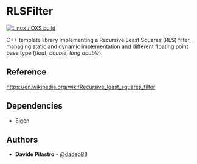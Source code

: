 # RLSFilter

[![Linux / OXS build](https://github.com/dadep88/RLSFilter/actions/workflows/workflow-build.yml/badge.svg?branch=main&event=push)](https://github.com/dadep88/RLSFilter/actions/workflows/workflow-build.yml)

C++ template library implementing a Recursive Least Squares (RLS) filter, managing static and dynamic implementation and different floating point base type (*float*, *double*, *long double*).

## Reference

https://en.wikipedia.org/wiki/Recursive_least_squares_filter

## Dependencies

* Eigen

## Authors

* **Davide Pilastro** - [@dadep88](https://github.com/dadep88)
